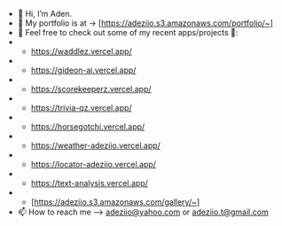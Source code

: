 - 👋 Hi, I’m Aden.
- 💞️ My portfolio is at -> [https://adeziio.s3.amazonaws.com/portfolio/~]
- 🌱 Feel free to check out some of my recent apps/projects 👀:
- - https://waddlez.vercel.app/
- - https://gideon-ai.vercel.app/
- - https://scorekeeperz.vercel.app/
- - https://trivia-qz.vercel.app/
- - https://horsegotchi.vercel.app/
- - https://weather-adeziio.vercel.app/
- - https://locator-adeziio.vercel.app/
- - https://text-analysis.vercel.app/
- - [https://adeziio.s3.amazonaws.com/gallery/~]
- 📫 How to reach me --> adeziio@yahoo.com or adeziio.t@gmail.com

<!---
adeziio/adeziio is a ✨ special ✨ repository because its `README.md` (this file) appears on your GitHub profile.
You can click the Preview link to take a look at your changes.
--->
